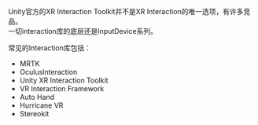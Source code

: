 Unity官方的XR Interaction Toolkit并不是XR Interaction的唯一选项，有许多竞品。   
一切interaction库的底层还是InputDevice系列。

常见的Interaction库包括：
* MRTK
* OculusInteraction
* Unity XR Interaction Toolkit
* VR Interaction Framework
* Auto Hand
* Hurricane VR
* Stereokit
